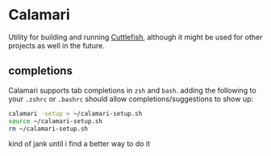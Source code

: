 # Calamari
Utility for building and running [Cuttlefish](https://github.com/LeotomasMC/Cuttlefish), although it might be used for other projects as well in the future.

## completions
Calamari supports tab completions in `zsh` and `bash`. adding the following to your `.zshrc` or `.bashrc` should allow completions/suggestions to show up:
```sh
calamari -setup > ~/calamari-setup.sh
source ~/calamari-setup.sh
rm ~/calamari-setup.sh
```
kind of jank until i find a better way to do it